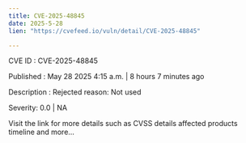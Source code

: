 ```yaml
---
title: CVE-2025-48845
date: 2025-5-28
lien: "https://cvefeed.io/vuln/detail/CVE-2025-48845"

---
```


CVE ID : CVE-2025-48845

Published :  May 28
2025
4:15 a.m. | 8 hours
7 minutes ago

Description : Rejected reason: Not used

Severity: 0.0 | NA

Visit the link for more details
such as CVSS details
affected products
timeline
and more...
